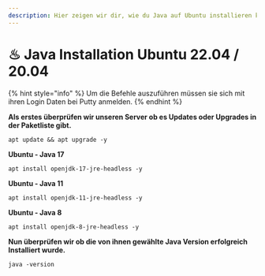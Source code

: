 ```yaml
---
description: Hier zeigen wir dir, wie du Java auf Ubuntu installieren kannst.
---
```


# ♨ Java Installation Ubuntu 22.04 / 20.04

{% hint style="info" %}
Um die Befehle auszuführen müssen sie sich mit ihren Login Daten bei Putty anmelden.
{% endhint %}

**Als erstes überprüfen wir unseren Server ob es Updates oder Upgrades in der Paketliste gibt.**

```
apt update && apt upgrade -y
```

**Ubuntu - Java 17**

```
apt install openjdk-17-jre-headless -y
```

**Ubuntu - Java 11**

```
apt install openjdk-11-jre-headless -y
```

**Ubuntu - Java 8**

```
apt install openjdk-8-jre-headless -y
```

**Nun überprüfen wir ob die von ihnen gewählte Java Version erfolgreich Installiert wurde.**

```
java -version
```
